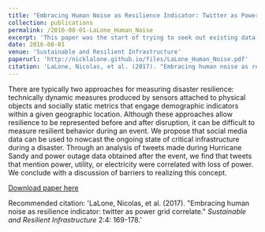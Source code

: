 ```yaml
---
title: "Embracing Human Noise as Resilience Indicator: Twitter as Power Grid Correlate."
collection: publications
permalink: /2016-08-01-LaLone_Human_Noise
excerpt: 'This paper was the start of trying to seek out existing data for reuse as sensors.'
date: 2016-08-01
venue: 'Sustainable and Resilient Infrastructure'
paperurl: 'http://nicklalone.github.io/files/LaLone_Human_Noise.pdf'
citation: 'LaLone, Nicolas, et al. (2017). "Embracing human noise as resilience indicator: twitter as power grid correlate." <i>Sustainable and Resilient Infrastructure</i> 2:4: 169-178.'
---
```

There are typically two approaches for measuring disaster resilience: technically dynamic measures produced by sensors attached to physical objects and socially static metrics that engage demographic indicators within a given geographic location. Although these approaches allow resilience to be represented before and after disruption, it can be difficult to measure resilient behavior during an event. We propose that social media data can be used to nowcast the ongoing state of critical infrastructure during a disaster. Through an analysis of tweets made during Hurricane Sandy and power outage data obtained after the event, we find that tweets that mention power, utility, or electricity were correlated with loss of power. We conclude with a discussion of barriers to realizing this concept.

[Download paper here](http://nicklalone.github.io/files/LaLone_Human_Noise.pdf)

Recommended citation: 'LaLone, Nicolas, et al. (2017). "Embracing human noise as resilience indicator: twitter as power grid correlate." <i>Sustainable and Resilient Infrastructure</i> 2:4: 169-178.'
